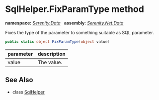# SqlHelper.FixParamType method
**namespace:** *[Serenity.Data](../../README.md#serenity.data-namespace)*   **assembly**: *[Serenity.Net.Data](../../README.md)*

Fixes the type of the parameter to something suitable as SQL parameter.

```csharp
public static object FixParamType(object value)
```

| parameter | description |
| --- | --- |
| value | The value. |

## See Also

* class [SqlHelper](../SqlHelper.md)